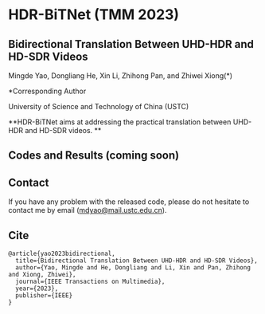 
# HDR-BiTNet (TMM 2023)

## Bidirectional Translation Between UHD-HDR and HD-SDR Videos 

Mingde Yao, Dongliang He, Xin Li, Zhihong Pan, and Zhiwei Xiong(*)

*Corresponding Author

University of Science and Technology of China (USTC)

**HDR-BiTNet aims at addressing the practical translation between UHD-HDR and HD-SDR videos.
**

## Codes and Results (coming soon)

<!-- This repository is the **official implementation** of the paper, "Bidirectional Translation Between UHD-HDR and HD-SDR Videos", where more implementation details are presented. -->


## Contact

If you have any problem with the released code, please do not hesitate to contact me by email (mdyao@mail.ustc.edu.cn).

## Cite

```
@article{yao2023bidirectional,
  title={Bidirectional Translation Between UHD-HDR and HD-SDR Videos},
  author={Yao, Mingde and He, Dongliang and Li, Xin and Pan, Zhihong and Xiong, Zhiwei},
  journal={IEEE Transactions on Multimedia},
  year={2023},
  publisher={IEEE}
}
```
